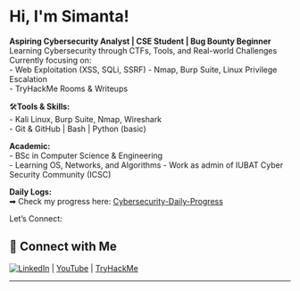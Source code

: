# Hi, I'm Simanta!

**Aspiring Cybersecurity Analyst | CSE Student | Bug Bounty Beginner**  
Learning Cybersecurity through CTFs, Tools, and Real-world Challenges  
Currently focusing on:  
    - Web Exploitation (XSS, SQLi, SSRF)
    - Nmap, Burp Suite, Linux Privilege Escalation  
    - TryHackMe Rooms & Writeups

🛠**Tools & Skills:**  
    - Kali Linux, Burp Suite, Nmap, Wireshark  
    - Git & GitHub | Bash | Python (basic)  

**Academic:**  
    - BSc in Computer Science & Engineering  
    - Learning OS, Networks, and Algorithms
    - Work as admin of IUBAT Cyber Security Community (ICSC)

**Daily Logs:**  
    ➡ Check my progress here: [Cybersecurity-Daily-Progress](https://github.com/simanta-cyber-dev/Cybersecurity-Daily-Progress)

Let’s Connect:  
## 🔗 Connect with Me
[![LinkedIn](https://img.shields.io/badge/LinkedIn-blue?logo=linkedin&logoColor=white)](https://www.linkedin.com/in/Simanta-Cyber-Dev)
| [YouTube](#) | [TryHackMe](https://tryhackme.com/p/simanta)

---
